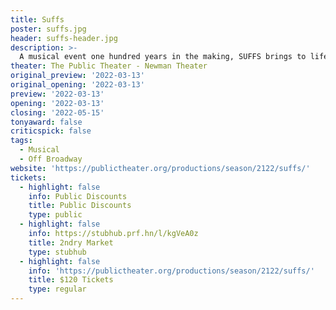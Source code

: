 ```yaml
---
title: Suffs
poster: suffs.jpg
header: suffs-header.jpg
description: >-
  A musical event one hundred years in the making, SUFFS brings to life a complicated chapter in the ongoing battle for the right to vote: the American women’s suffrage movement.
theater: The Public Theater - Newman Theater
original_preview: '2022-03-13'
original_opening: '2022-03-13'
preview: '2022-03-13'
opening: '2022-03-13'
closing: '2022-05-15'
tonyaward: false
criticspick: false
tags: 
  - Musical
  - Off Broadway
website: 'https://publictheater.org/productions/season/2122/suffs/'
tickets:
  - highlight: false
    info: Public Discounts
    title: Public Discounts
    type: public
  - highlight: false
    info: https://stubhub.prf.hn/l/kgVeA0z
    title: 2ndry Market
    type: stubhub
  - highlight: false
    info: 'https://publictheater.org/productions/season/2122/suffs/'
    title: $120 Tickets
    type: regular
---
```


